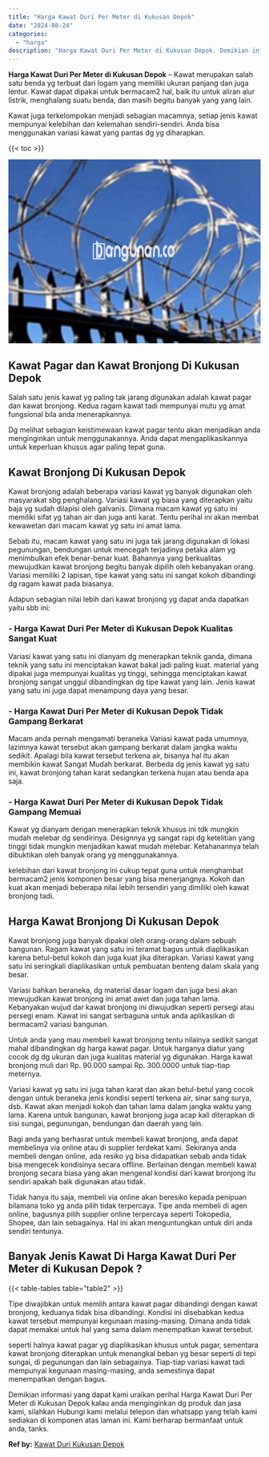 ```yaml
---
title: "Harga Kawat Duri Per Meter di Kukusan Depok"
date: "2024-08-24"
categories: 
  - "harga"
description: "Harga Kawat Duri Per Meter di Kukusan Depok. Demikian informasi yang dapat kami uraikan perihal Harga Kawat Duri Per Meter di Kukusan Depok kalau anda mengin..."
---
```


**Harga Kawat Duri Per Meter di Kukusan Depok** – Kawat merupakan salah satu benda yg terbuat dari logam yang memiliki ukuran panjang dan juga lentur. Kawat dapat dipakai untuk bermacam2 hal, baik itu untuk aliran alur listrik, menghalang suatu benda, dan masih begitu banyak yang yang lain.

Kawat juga terkelompokan menjadi sebagian macamnya, setiap jenis kawat mempunyai kelebihan dan kelemahan sendiri-sendiri. Anda bisa menggunakan variasi kawat yang pantas dg yg diharapkan.

{{< toc >}}

![Harga Kawat Duri Per Meter di Kukusan Depok](/images/jual-kawat-murah48.png)

## Kawat Pagar dan Kawat Bronjong Di Kukusan Depok

Salah satu jenis kawat yg paling tak jarang digunakan adalah kawat pagar dan kawat bronjong. Kedua ragam kawat tadi mempunyai mutu yg amat fungsional bila anda menerapkannya.

Dg melihat sebagian keistimewaan kawat pagar tentu akan menjadikan anda menginginkan untuk menggunakannya. Anda dapat mengaplikasikannya untuk keperluan khusus agar paling tepat guna.

## Kawat Bronjong Di Kukusan Depok

Kawat bronjong adalah beberapa variasi kawat yg banyak digunakan oleh masyarakat sbg penghalang. Variasi kawat yg biasa yang diterapkan yaitu baja yg sudah dilapisi oleh galvanis. Dimana macam kawat yg satu ini memiliki sifat yg tahan air dan juga anti karat. Tentu perihal ini akan membat kewawetan dari macam kawat yg satu ini amat lama.

Sebab itu, macam kawat yang satu ini juga tak jarang digunakan di lokasi pegunungan, bendungan untuk mencegah terjadinya petaka alam yg menimbulkan efek benar-benar kuat. Bahannya yang berkualitas mewujudkan kawat bronjong begitu banyak dipilih oleh kebanyakan orang. Variasi memiliki 2 lapisan, tipe kawat yang satu ini sangat kokoh dibandingi dg ragam kawat pada biasanya.

Adapun sebagian nilai lebih dari kawat bronjong yg dapat anda dapatkan yaitu sbb ini:

### \- Harga Kawat Duri Per Meter di Kukusan Depok Kualitas Sangat Kuat

Variasi kawat yang satu ini dianyam dg menerapkan teknik ganda, dimana teknik yang satu ini menciptakan kawat bakal jadi paling kuat. material yang dipakai juga mempunyai kualitas yg tinggi, sehingga menciptakan kawat bronjong sangat unggul dibandingkan dg tipe kawat yang lain. Jenis kawat yang satu ini juga dapat menampung daya yang besar.

### \- Harga Kawat Duri Per Meter di Kukusan Depok Tidak Gampang Berkarat

Macam anda pernah mengamati beraneka Variasi kawat pada umumnya, lazimnya kawat tersebut akan gampang berkarat dalam jangka waktu sedikit. Apalagi bila kawat tersebut terkena air, bisanya hal itu akan membikin kawat Sangat Mudah berkarat. Berbeda dg jenis kawat yg satu ini, kawat bronjong tahan karat sedangkan terkena hujan atau benda apa saja.

### \- Harga Kawat Duri Per Meter di Kukusan Depok Tidak Gampang Memuai

Kawat yg dianyam dengan menerapkan teknik khusus ini tdk mungkin mudah melebar dg sendirinya. Designnya yg sangat rapi dg ketelitian yang tinggi tidak mungkin menjadikan kawat mudah melebar. Ketahanannya telah dibuktikan oleh banyak orang yg menggunakannya.

kelebihan dari kawat bronjong ini cukup tepat guna untuk menghambat bermacam2 jenis komponen besar yang bisa menerjangnya. Kokoh dan kuat akan menjadi beberapa nilai lebih tersendiri yang dimiliki oleh kawat bronjong tadi.

## Harga Kawat Bronjong Di Kukusan Depok

Kawat bronjong juga banyak dipakai oleh orang-orang dalam sebuah bangunan. Ragam kawat yang satu ini teramat bagus untuk diaplikasikan karena betul-betul kokoh dan juga kuat jika diterapkan. Variasi kawat yang satu ini seringkali diaplikasikan untuk pembuatan benteng dalam skala yang besar.

Variasi bahkan beraneka, dg material dasar logam dan juga besi akan mewujudkan kawat bronjong ini amat awet dan juga tahan lama. Kebanyakan wujud dar kawat bronjong ini diwujudkan seperti persegi atau persegi enam. Kawat ini sangat serbaguna untuk anda aplikasikan di bermacam2 variasi bangunan.

Untuk anda yang mau membeli kawat bronjong tentu nilainya sedikit sangat mahal dibandingkan dg harga kawat pagar. Untuk harganya diatur yang cocok dg dg ukuran dan juga kualitas material yg digunakan. Harga kawat bronjong muli dari Rp. 90.000 sampai Rp. 300.0000 untuk tiap-tiap meternya.

Variasi kawat yg satu ini juga tahan karat dan akan betul-betul yang cocok dengan untuk beraneka jenis kondisi seperti terkena air, sinar sang surya, dsb. Kawat akan menjadi kokoh dan tahan lama dalam jangka waktu yang lama. Karena untuk bangunan, kawat bronjong juga acap kali diterapkan di sisi sungai, pegunungan, bendungan dan daerah yang lain.

Bagi anda yang berhasrat untuk membeli kawat bronjong, anda dapat membelinya via online atau di supplier terdekat kami. Sekiranya anda membeli dengan online, ada resiko yg bisa didapatkan sebab anda tidak bisa mengecek kondisinya secara offline. Berlainan dengan membeli kawat bronjong secara biasa yang akan mengenal kondisi dari kawat bronjong itu sendiri apakah baik digunakan atau tidak.

Tidak hanya itu saja, membeli via online akan beresiko kepada penipuan bilamana toko yg anda pilih tidak terpercaya. Tipe anda membeli di agen online, bagusnya pilih supplier online terpercaya seperti Tokopedia, Shopee, dan lain sebagainya. Hal ini akan menguntungkan untuk diri anda sendiri tentunya.

## Banyak Jenis Kawat Di Harga Kawat Duri Per Meter di Kukusan Depok ?

{{< table-tables table="table2" >}}

Tipe diwajibkan untuk memlih antara kawat pagar dibandingi dengan kawat bronjong, keduanya tidak bisa dibandingi. Kondisi ini disebabkan kedua kawat tersebut mempunyai kegunaan masing-masing. Dimana anda tidak dapat memakai untuk hal yang sama dalam menempatkan kawat tersebut.

seperti halnya kawat pagar yg diaplikasikan khusus untuk pagar, sementara kawat bronjong diterapkan untuk menangkal beban yg besar seperti di tepi sungai, di pegunungan dan lain sebagainya. Tiap-tiap variasi kawat tadi mempunyai kegunaan masing-masing, anda semestinya dapat menempatkan dengan bagus.

Demikian informasi yang dapat kami uraikan perihal Harga Kawat Duri Per Meter di Kukusan Depok kalau anda menginginkan dg produk dan jasa kami, silahkan Hubungi kami melalui telepon dan whatsapp yang telah kami sediakan di komponen atas laman ini. Kami berharap bermanfaat untuk anda, tanks.

**Ref by:** [Kawat Duri Kukusan Depok](https://id.wikipedia.org/wiki/Kawat)
